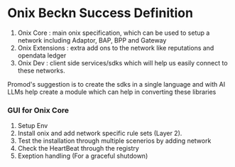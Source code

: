 # Onix Beckn Success Definition

1. Onix Core : main onix specification, which can be used to setup a network including Adaptor, BAP, BPP and Gateway
2. Onix Extensions : extra add ons to the network like reputations and opendata ledger
3. Onix Dev : client side services/sdks which will help us easily connect to these networks.

Promod's suggestion is to create the sdks in a single language and with AI LLMs help create a module which can help in converting these libraries 


### GUI for Onix Core

1. Setup Env
2. Install onix and add network specific rule sets (Layer 2).
3. Test the installation through multiple scenerios by adding network 
4. Check the HeartBeat through the registry
5. Exeption handling (For a graceful shutdown)
